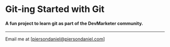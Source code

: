 # Git-ing Started with Git

#### A fun project to learn git as part of the **DevMarketer** community.
---
Email me at [piersondaniel@piersondaniel.com]
